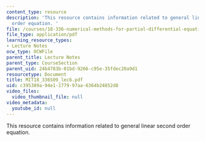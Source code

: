 ```yaml
---
content_type: resource
description: 'This resource contains information related to general linear second
  order equation. '
file: /courses/18-336-numerical-methods-for-partial-differential-equations-spring-2009/c395389a94e1177997aa6364b24852d8_MIT18_336S09_lec6.pdf
file_type: application/pdf
learning_resource_types:
- Lecture Notes
ocw_type: OCWFile
parent_title: Lecture Notes
parent_type: CourseSection
parent_uid: 24b4783b-01bd-9266-c95e-35fdec20a9d1
resourcetype: Document
title: MIT18_336S09_lec6.pdf
uid: c395389a-94e1-1779-97aa-6364b24852d8
video_files:
  video_thumbnail_file: null
video_metadata:
  youtube_id: null
---
```

This resource contains information related to general linear second order equation. 

